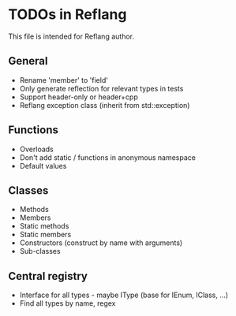 # TODOs in Reflang
This file is intended for Reflang author.

## General
* Rename 'member' to 'field'
* Only generate reflection for relevant types in tests
* Support header-only or header+cpp
* Reflang exception class (inherit from std::exception)

## Functions
* Overloads
* Don't add static / functions in anonymous namespace
* Default values

## Classes
* Methods
* Members
* Static methods
* Static members
* Constructors (construct by name with arguments)
* Sub-classes

## Central registry
* Interface for all types - maybe IType (base for IEnum, IClass, ...)
* Find all types by name, regex
